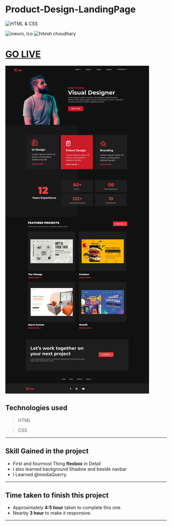 # Product-Design-LandingPage


![HTML & CSS](https://img.shields.io/badge/HTML-CSS-orange)


![ineuro, lco](https://img.shields.io/badge/iNeuron-LCO-green)
![hitesh choudhary](https://img.shields.io/badge/Hitesh--Choudhary-Full--stack--JS--bootcamp-red)





# [GO LIVE](https://product-landing-p.netlify.app)

![](15.png)




  ## Technologies used

> HTML

> CSS

---

## **Skill Gained in the project**

   - First and fourmost Thing **flexbox** in Detail
   - I also learned background Shadow and beside navbar
   - I Learned @mediaQuerry.

___

## Time taken to finish this project

-   Approximately **4:5 hour** taken to complete this one.
- Nearby **3 hour** to make it responsive.

---

